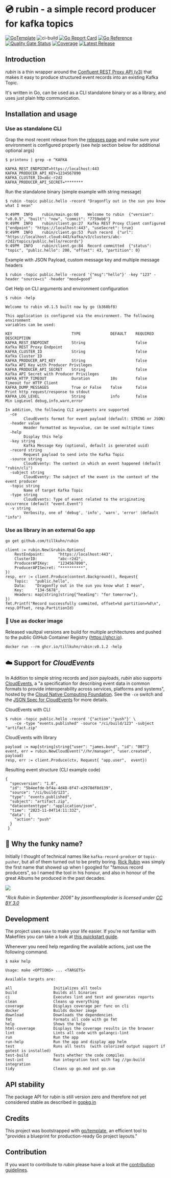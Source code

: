 # 💿 rubin - a simple record producer for kafka topics

[![GoTemplate](https://img.shields.io/badge/go/template-black?logo=go)](https://github.com/SchwarzIT/go-template)
![ci-build](https://github.com/tillkuhn/rubin/actions/workflows/main.yml/badge.svg)
[![Go Report Card](https://goreportcard.com/badge/github.com/tillkuhn/rubin)](https://goreportcard.com/report/github.com/tillkuhn/rubin)
[![Go Reference](https://pkg.go.dev/badge/github.com/tillkuhn/rubin.svg)](https://pkg.go.dev/github.com/tillkuhn/rubin)
[![Quality Gate Status](https://sonarcloud.io/api/project_badges/measure?project=tillkuhn_rubin&metric=alert_status)](https://sonarcloud.io/summary/new_code?id=tillkuhn_rubin)
[![Coverage](https://sonarcloud.io/api/project_badges/measure?project=tillkuhn_rubin&metric=coverage)](https://sonarcloud.io/component_measures?id=tillkuhn_rubin&metric=coverage&view=list)
[![Latest Release](https://img.shields.io/github/v/release/tillkuhn/rubin?include_prereleases)](https://github.com/tillkuhn/rubin/releases)

## Introduction

*rubin* is a thin wrapper around the [Confluent  REST Proxy API (v3)](https://docs.confluent.io/platform/current/kafka-rest/api.html#records-v3) that makes it easy to produce 
structured event records into an existing Kafka Topic. 

It's written in Go, can be used as a CLI standalone binary or as a library, and uses just plain http communication.

## Installation and usage

### Use as standalone CLI

Grap the most recent release from the [releases page](https://github.com/tillkuhn/rubin/releases) and make sure your environment is configured properly (see *help* section below for additional optional args)

```
$ printenv | grep -e ^KAFKA

KAFKA_REST_ENDPOINT=https://localhost:443
KAFKA_PRODUCER_API_KEY=1234567890
KAFKA_CLUSTER_ID=abc-r2d2
KAFKA_PRODUCER_API_SECRET=********
```

Run the standalone binary (simple example with string message)

```
$ rubin -topic public.hello -record "Dragonfly out in the sun you know what I mean"

9:49PM	INFO	rubin/main.go:60	Welcome to rubin  {"version": "v0.0.5", "built": "now", "commit": "7759eb6"}
9:49PM	INFO	rubin/client.go:27	Kafka REST Proxy Client configured  {"endpoint": "https://localhost:443", "useSecret": true}
9:49PM	INFO	rubin/client.go:53	Push record  {"url": "https://localhost.cloud:443/kafka/v3/clusters/abc-r2d2/topics/public.hello/records"}
9:49PM	INFO	rubin/client.go:84	Record committed  {"status": "topic", "public.hello": 200, "offset": 43, "partition": 0}
```

Example with JSON Payload, custom message key and multiple message headers

```
$ rubin -topic public.hello -record '{"msg":"hello"}' -key "123" -header "source=ci" -header "mood=good"
```

Get Help on CLI arguments and environment configuration

```
$ rubin -help

Welcome to rubin v0.1.5 built now by go (b368bf8)

This application is configured via the environment. The following environment
variables can be used:

KEY                          TYPE             DEFAULT    REQUIRED    DESCRIPTION
KAFKA_REST_ENDPOINT          String                      false       Kafka REST Proxy Endpoint
KAFKA_CLUSTER_ID             String                      false       Kafka Cluster ID
KAFKA_PRODUCER_API_KEY       String                      false       Kafka API Key with Producer Privileges
KAFKA_PRODUCER_API_SECRET    String                      false       Kafka API Secret with Producer Privileges
KAFKA_HTTP_TIMEOUT           Duration         10s        false       Timeout for HTTP Client
KAFKA_DUMP_MESSAGES          True or False    false      false       Print http request/response to stdout
KAFKA_LOG_LEVEL              String           info       false       Min LogLevel debug,info,warn,error

```
```
In addition, the following CLI arguments are supported
  -ce
    	CloudEvents format for event payload (default: STRING or JSON)
  -header value
    	Header formatted as key=value, can be used multiple times
  -help
    	Display this help
  -key string
    	Kafka Message Key (optional, default is generated uuid)
  -record string
    	Request payload to send into the Kafka Topic
  -source string
    	CloudEventy: The context in which an event happened (default "rubin/cli")
  -subject string
    	CloudEventy: The subject of the event in the context of the event producer
  -topic string
    	Name of target Kafka Topic
  -type string
    	CloudEvents: Type of event related to the originating occurrence (default "event.Event")
  -v string
    	Verbosity, one of 'debug', 'info', 'warn', 'error' (default "info")
```

### Use as library in an external Go app

```
go get github.com/tillkuhn/rubin
```
```
client := rubin.New(&rubin.Options{
	RestEndpoint:      "https://localhost:443",
	ClusterID:         "abc-r2d2",
	ProducerAPIKey:    "1234567890",
	ProducerAPISecret: "**********",
})
resp, err := client.Produce(context.Background(), Request{
	Topic:   "public.hello",
	Data:    "Dragonfly out in the sun you know what I mean",
	Key:     "134-5678",
	Headers: map[string]string{"heading": "for tomorrow"},
})
fmt.Printf("Record successfully commited, offset=%d partition=%d\n", resp.Offset, resp.PartitionId)
```

### 🐳 Use as docker image

Released vaultpal versions are build for multiple architectures and pushed to the public GitHub Container Registry (https://ghcr.io).

```
docker run --rm ghcr.io/tillkuhn/rubin:v0.1.2 -help
```

## ☁️ Support for *CloudEvents*

In Addition to simple string records and json payloads, *rubin* also supports [CloudEvents](https://cloudevents.io/), a "a specification for describing event data in common formats to provide interoperability across services, platforms and systems", hosted by the [Cloud Native Computing Foundation](https://www.cncf.io/). See the `-ce` switch and the [JSON Spec for CloudEvents](https://github.com/cloudevents/spec/blob/main/cloudevents/formats/json-format.md) for more details.

CloudEvents with CLI
```
$ rubin -topic public.hello -record '{"action":"push"}' \
    -ce -type "events.published" -source "/ci/build/123" -subject "artifact.zip"
```
CloudEvents with library
```
payload := map[string]string{"user": "james.bond", "id": "007"}
event, err = rubin.NewCloudEvent("//hr/manager", "user.created", payload)
resp, err := client.Produce(ctx, Request{ "app.user",  event})
```
Resulting event structure (CLI example code)
```
{
  "specversion": "1.0",
  "id": "5b4eefde-bf4a-4d48-8f47-e2978df8d139",
  "source": "/ci/build/123",
  "type": "events.published",
  "subject": "artifact.zip",
  "datacontenttype": "application/json",
  "time": "2023-11-04T14:11:33Z",
  "data": {
	"action": "push"
  }
 }
```

## 🎸 Why the funky name?

Initially I thought of technical names like `kafka-record-prodcer` or `topic-pusher`, but all of them turned out to be pretty boring. [Rick Rubin](https://en.wikipedia.org/wiki/Rick_Rubin) was simply the first name that showed up when I googled for "famous record producers", so I named the tool in his honour, and also in honour of the great Albums he produced in the past decades.

<a href="https://de.wikipedia.org/wiki/Rick_Rubin">
 <img src="https://upload.wikimedia.org/wikipedia/commons/archive/4/43/20210617192624%21RickRubinSept09.jpg" >
</a>
  
*"Rick Rubin in September 2006" by jasontheexploder is licensed under [CC BY 3.0](https://creativecommons.org/licenses/by/3.0/)*


## Development

The project uses `make` to make your life easier. If you're not familiar with Makefiles you can take a look at [this quickstart guide](https://makefiletutorial.com).

Whenever you need help regarding the available actions, just use the following command.

```
$ make help

Usage: make <OPTIONS> ... <TARGETS>

Available targets are:

all                  Initializes all tools
build                Builds all binaries
ci                   Executes lint and test and generates reports
clean                Cleans up everything
coverage             Displays coverage per func on cli
docker               Builds docker image
download             Downloads the dependencies
fmt                  Formats all code with go fmt
help                 Shows the help
html-coverage        Displays the coverage results in the browser
lint                 Lints all code with golangci-lint
run                  Run the app
run-help             Run the app and display app helm
test                 Runs all tests  (with colorized output support if gotest is installed)
test-build           Tests whether the code compiles
test-int             Run integration test with tag //go:build integration
tidy                 Cleans up go.mod and go.sum
```

## API stability

The package API for rubin is still version zero and therefore not yet considered stable as described in [gopkg.in](https://gopkg.in)

## Credits

This project was bootstrapped with [go/template](https://github.com/SchwarzIT/go-template), an efficient tool to "provides a blueprint for production-ready Go project layouts."

## Contribution
If you want to contribute to *rubin* please have a look at the [contribution guidelines](./CONTRIBUTING.md).


